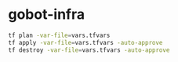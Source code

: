# gobot-infra

```bash
tf plan -var-file=vars.tfvars
tf apply -var-file=vars.tfvars -auto-approve
tf destroy -var-file=vars.tfvars -auto-approve
```